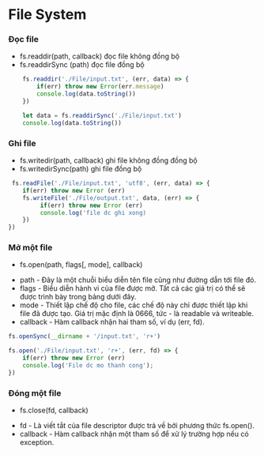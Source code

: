 # File System
### Đọc file
* fs.readdir(path, callback) đọc file không đồng bộ
* fs.readdirSync (path)  đọc file đồng bộ

```js
    fs.readdir('./File/input.txt', (err, data) => {
        if(err) throw new Error(err.message)
        console.log(data.toString())
    })

    let data = fs.readdirSync('./File/input.txt')
    console.log(data.toString())


```

### Ghi file
* fs.writedir(path, callback) ghi file không đồng đồng bộ
* fs.writedirSync(path) ghi file đồng bộ

```js
 fs.readFile('./File/input.txt', 'utf8', (err, data) => {
    if(err) throw new Error (err)
    fs.writeFile('./File/output.txt', data, (err) => {
         if(err) throw new Error (err)
         console.log('file dc ghi xong)   
    })
})

```

### Mở một file 
* fs.open(path, flags[, mode], callback)
- path - Đây là một chuỗi biểu diễn tên file cũng như đường dẫn tới file đó.
- flags - Biểu diễn hành vi của file được mở. Tất cả các giá trị có thể sẽ được trình bày trong bảng dưới đây.
- mode - Thiết lập chế độ cho file, các chế độ này chỉ được thiết lập khi file đã được tạo. Giá trị mặc định là 0666, tức - là readable và writeable.
- callback - Hàm callback nhận hai tham số, ví dụ (err, fd).


```js
fs.openSync(__dirname + '/input.txt', 'r+')

fs.open('./File/input.txt', 'r+', (err, fd) => {
    if(err) throw new Error (err)
    console.log('File dc mo thanh cong');    
})

```

### Đóng một file
* fs.close(fd, callback)
- fd - Là viết tắt của file descriptor được trả về bởi phương thức fs.open().
- callback - Hàm callback nhận một tham số để xử lý trường hợp nếu có exception.



